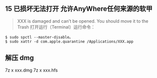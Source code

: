 ## 15 已损坏无法打开 允许AnyWhere任何来源的软甲
> XXX is damaged and can’t be opened. You should move it to the Trash
打开运行（Terminal）运行命令：

```
$ sudo spctl --master-disable。
$ sudo xattr -d com.apple.quarantine /Applications/XXX.app
```

## 解压 dmg 
7z x xxx.dmg
7z x xxx.hfs